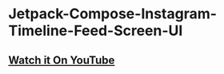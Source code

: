 # Jetpack-Compose-Instagram-Timeline-Feed-Screen-UI

## [Watch it On YouTube](https://youtu.be/B7bCjYOa3NQ)  
